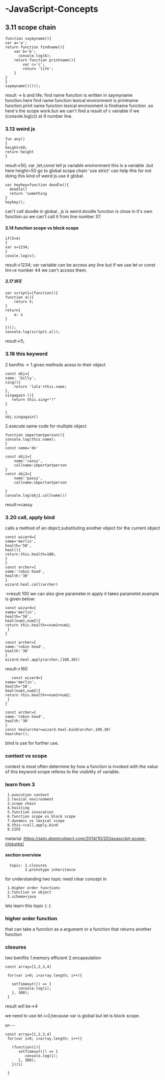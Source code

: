 # -JavaScript-Concepts

## 3.11 scope chain


    function saymyname(){
    var a='a';
    return function findname(){
        var b='b';
          console.log(b);
        return function printname(){
            var c='c';
            return 'life';
        }
    }
    }
    saymyname()()();

result -> b and life;
find name function is written in saymyname function.here find name function lexical environment is printname function.print name function lexical environment is findname function .so here's the scope work.but we can't find a result of c variable if we (console.log(c)) at 9 number line. 

### 3.13 weird js
    fun any()
    {
    height=50;
    return height
    }
  
 result->50;
 var ,let,const tell js variable environment this is a variable .but here height=50 go to global scope chain 'use strict' can help this for not doing this kind of weird js.use it global.
 
 
    var heyhey=function doodle(){
      doodle()
      return 'something
    }
    heyhey();
can't call doodle in global , js is weird.doodle function is close in it's own function.so we can't call it from line number 37.


#### 3.14 function scope vs block scope
    if(5>4)
    {
    var x=1234;
    }
    cosole.log(x);


result->1234;
var variable can be access any line but if we use let or const linr=e number 44 we can't access them.

##### 3.17 IIFE

    var script1=(function(){
    function a(){
        return 5;
    }
    return{
        a: a
    }

    })();
    console.log(script1.a());
 result->5;
    
    
### 3.18 this keyword

2 benifits ->
1.gives methods acess to their object

    const obj={
    name: 'billy',
    sing(){
        return 'lala'+this.name;
    },
    singagain (){
       return this.sing+"!"
    }

    }
    obj.singagain()
    
    
 2.execute same code for multiple object
    
    function importantperson(){
    console.log(this.name);
    }
    const name='do'

    const obj1={
        name:'cassy',
        callname:importantperson
    }
    const obj2={
        name:'passy',
        callname:importantperson

    }
    console.log(obj1.callname())
    
  result->cassy
  
  ### 3.20 call, apply bind
  
  
 calls a method of an object,substituting another object for the current object
 
    const wizard={
    name='merlin',
    health='50',
    heal(){
    return.this.health=100;
    }
    }
    const archer={
    name:'robin hood',
    health:'30'
    }
    wizard.heal.call(archer)
    
 ->result 100
 we can also give parameter.in apply it takes parametet.example is given below:
 
 
    const wizard={
    name='merlin',
    health='50',
    heal(num1,num2){
    return this.health+=num1+num2;
     }
    }
    
    const archer={
    name:'robin hood',
    health:'30'
    }
    wizard.heal.apply(archer,[100,30])
    
 result->160
        
       const wizard={
    name='merlin',
    health='50',
    heal(num1,num2){
    return this.health+=num1+num2;
     }
    }
    
    const archer={
    name:'robin hood',
    health:'30'
    }
    const healarcher=wizard.heal.bind(archer,100,30)
    hearcher();
  bind is use for further use.
  
  
 ### context vs scope
 context is most often determine by how a function is invoked with the value of this keyword scope referes to the visibility of variable.
 
 
 
 ### learn from 3
     1.execution context
     2.lexical environment
     3.scope chain
     4.hoisting
     5.function invocation
     6.function scope vs block scope
     7.dynamic vs lexical scope
     8.this->call,apply,bind
     9.IIFE
  
  
  
  metarial :https://spin.atomicobject.com/2014/10/20/javascript-scope-closures/
  
  
  
  #### section overview
  
      topic: 1.closures
             2.prototype inheritance
for understanding two topic need clear concept in

     1.Higher order functions
     2.function vs object
     3.schema+java
     
lets learn this topic (: (: 

### higher order function
that can take a function as a argument or a function that returns another function


### closures

two benifits
1.memory efficient
2.encapsulation 

    const array=[1,2,3,4]

     for(var i=0; i<array.length; i++){

       setTimeout(() => {
          console.log(i);
       }, 300);
     }
 result will be->4
 
 we need to use let i=0,because var is global but let is block scope.
 
 or---
          
    const array=[1,2,3,4]
     for(var i=0; i<array.length; i++){

       (function(i){
          setTimeout(() => {
             console.log(i);
          }, 300);
       })(i)

     }
    




